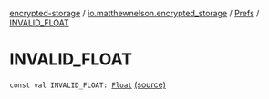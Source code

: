 [encrypted-storage](../../index.md) / [io.matthewnelson.encrypted_storage](../index.md) / [Prefs](index.md) / [INVALID_FLOAT](./-i-n-v-a-l-i-d_-f-l-o-a-t.md)

# INVALID_FLOAT

`const val INVALID_FLOAT: `[`Float`](https://kotlinlang.org/api/latest/jvm/stdlib/kotlin/-float/index.html) [(source)](https://github.com/05nelsonm/encrypted-storage/blob/master/encrypted-storage/src/main/java/io/matthewnelson/encrypted_storage/Prefs.kt#L50)